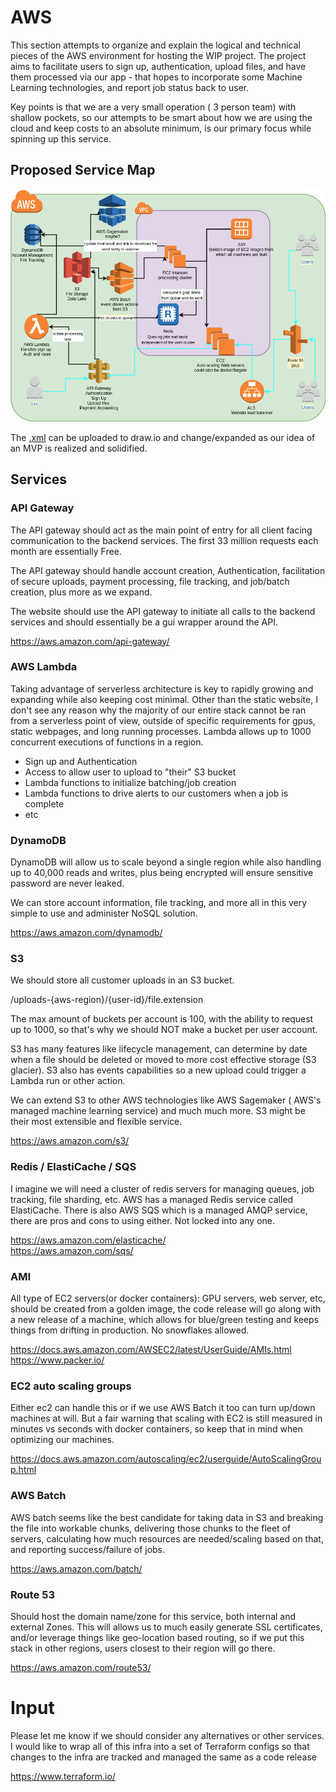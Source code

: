 # AWS

This section attempts to organize and explain the logical and technical pieces of the AWS environment for hosting the WIP project. The project aims to facilitate users to sign up, authentication, upload files, and have them processed via our app - that hopes to incorporate some Machine Learning technologies, and report job status back to user.

Key points is that we are a very small operation ( 3 person team) with shallow pockets, so our attempts to be smart about how we are using the cloud and keep costs to an absolute minimum, is our primary focus while spinning up this service.


## Proposed Service Map
![project environment](wip-project-aws.png)

The [.xml](wip-project-aws.xml) can be uploaded to draw.io and change/expanded as our idea of an MVP is realized and solidified.  

## Services

### API Gateway
The API gateway should act as the main point of entry for all client facing communication to the backend services. The first 33 million requests each month are essentially Free.   

The API gateway should handle account creation, Authentication, facilitation of secure uploads, payment processing, file tracking, and job/batch creation, plus more as we expand.  

The website should use the API gateway to initiate all calls to the backend services and should essentially be a gui wrapper around the API.  

https://aws.amazon.com/api-gateway/   

### AWS Lambda  
Taking advantage of serverless architecture is key to rapidly growing and expanding while also keeping cost minimal. Other than the static website, I don't see any reason why the majority of our entire stack cannot be ran from a serverless point of view, outside of specific requirements for gpus, static webpages, and long running processes. Lambda allows up to 1000 concurrent executions of functions in a region.  

* Sign up and Authentication  
* Access to allow user to upload to "their" S3 bucket  
* Lambda functions to initialize batching/job creation  
* Lambda functions to drive alerts to our customers when a job is complete  
* etc  

### DynamoDB
DynamoDB will allow us to scale beyond a single region while also handling up to 40,000 reads and writes, plus being encrypted will ensure sensitive password are never leaked.   

We can store account information, file tracking, and more all in this very simple to use and administer NoSQL solution.  

https://aws.amazon.com/dynamodb/ 

### S3  
We should store all customer uploads in an S3 bucket.   

/uploads-{aws-region}/{user-id}/file.extension

The max amount of buckets per account is 100, with the ability to request up to 1000, so that's why we should NOT make a bucket per user account.  

S3 has many features like lifecycle management, can determine by date when a file should be deleted or moved to more cost effective storage (S3 glacier). S3 also has events capabilities so a new upload could trigger a Lambda run or other action.  

We can extend S3 to other AWS technologies like AWS Sagemaker ( AWS's managed machine learning service) and much much more. S3 might be their most extensible and flexible service.  

https://aws.amazon.com/s3/  

### Redis / ElastiCache / SQS  
I imagine we will need a cluster of redis servers for managing queues, job tracking, file sharding, etc. AWS has a managed Redis service called ElastiCache. There is also AWS SQS which is a managed AMQP service, there are pros and cons to using either. Not locked into any one.  

https://aws.amazon.com/elasticache/  
https://aws.amazon.com/sqs/  

### AMI  
All type of EC2 servers(or docker containers): GPU servers, web server, etc, should be created from a golden image, the code release will go along with a new release of a machine, which allows for blue/green testing and keeps things from drifting in production. No snowflakes allowed.

https://docs.aws.amazon.com/AWSEC2/latest/UserGuide/AMIs.html  
https://www.packer.io/  

### EC2 auto scaling groups  
Either ec2 can handle this or if we use AWS Batch it too can turn up/down machines at will. But a fair warning that scaling with EC2 is still measured in minutes vs seconds with docker containers, so keep that in mind when optimizing our machines.

https://docs.aws.amazon.com/autoscaling/ec2/userguide/AutoScalingGroup.html  

### AWS Batch  
AWS batch seems like the best candidate for taking data in S3 and breaking the file into workable chunks, delivering those chunks to the fleet of servers, calculating how much resources are needed/scaling based on that, and reporting success/failure of jobs.  

https://aws.amazon.com/batch/  

### Route 53
Should host the domain name/zone for this service, both internal and external Zones. This will allows us to much easily generate SSL certificates, and/or leverage things like geo-location based routing, so if we put this stack in other regions, users closest to their region will go there.

https://aws.amazon.com/route53/  

# Input
Please let me know if we should consider any alternatives or other services. I would like to wrap all of this infra into a set of Terraform configs so that changes to the infra are tracked and managed the same as a code release

https://www.terraform.io/ 


